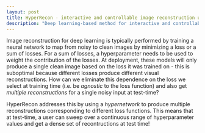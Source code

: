 ```yaml
---
layout: post
title: HyperRecon - interactive and controllable image reconstruction using hypernetworks
description: "Deep learning-based method for interactive and controllable image reconstruction using hypernetworks."
---
```


Image reconstruction for deep learning is typically performed by training a neural network to map from noisy to clean images by minimizing a loss or a sum of losses.
For a sum of losses, a hyperparameter needs to be used to weight the contribution of the losses.
At deployment, these models will only produce a single clean image based on the loss it was trained on - this is suboptimal because different losses produce different visual reconstructions. 
How can we eliminate this dependence on the loss we select at training time (i.e. be *agnostic* to the loss function) and also get *multiple reconstructions* for a single noisy input at test-time?

HyperRecon addresses this by using a *hypernetwork* to produce multiple reconstructions corresponding to different loss functions.
This means that at test-time, a user can sweep over a continuous range of hyperparameter values and get a dense set of recontructions at test time!